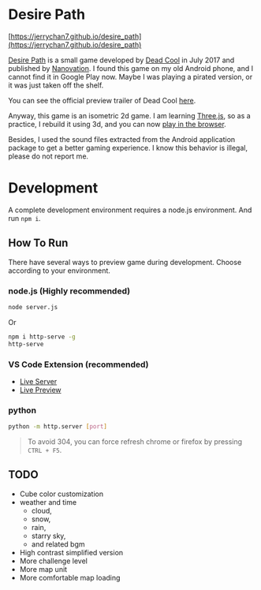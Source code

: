 # Desire Path

[https://jerrychan7.github.io/desire_path](https://jerrychan7.github.io/desire_path)



[Desire Path](https://apps.apple.com/us/app/desire-path/id1244158812) is a small game developed by [Dead Cool](https://www.appgremlin.com/) in July 2017 and published by [Nanovation](http://www.nanovationlabs.com/). I found this game on my old Android phone, and I cannot find it in Google Play now. Maybe I was playing a pirated version, or it was just taken off the shelf.

You can see the official preview trailer of Dead Cool [here](https://youtu.be/LNqkKSgMYLA).

Anyway, this game is an isometric 2d game. I am learning [Three.js](https://threejs.org/), so as a practice, I rebuild it using 3d, and you can now [play in the browser](https://jerrychan7.github.io/desire_path).

Besides, I used the sound files extracted from the Android application package to get a better gaming experience. I know this behavior is illegal, please do not report me.



# Development

A complete development environment requires a node.js environment.
And run `npm i`.

## How To Run

There have several ways to preview game during development. Choose according to your environment.

### node.js (Highly recommended)

```bash
node server.js
```

Or

```bash
npm i http-serve -g
http-serve
```

### VS Code Extension (recommended)

* [Live Server](https://marketplace.visualstudio.com/items?itemName=ritwickdey.LiveServer)
* [Live Preview](https://marketplace.visualstudio.com/items?itemName=ms-vscode.live-server)

### python

```bash
python -m http.server [port]
```

> To avoid 304, you can force refresh chrome or firefox by pressing `CTRL + F5`.



## TODO

* Cube color customization
* weather and time
    * cloud,
    * snow,
    * rain,
    * starry sky,
    * and related bgm
* High contrast simplified version
* More challenge level
* More map unit
* More comfortable map loading
